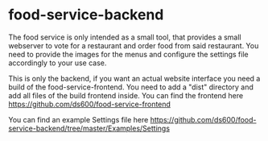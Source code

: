# food-service-backend
The food service is only intended as a small tool, that provides a small webserver to vote for a restaurant and order food from said restaurant. 
You need to provide the images for the menus and configure the settings file accordingly to your use case.

This is only the backend, if you want an actual website interface you need a build of the food-service-frontend. You need to add a "dist" directory and add all files of the build frontend inside. You can find the frontend here https://github.com/ds600/food-service-frontend

You can find an example Settings file here https://github.com/ds600/food-service-backend/tree/master/Examples/Settings
